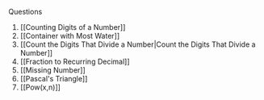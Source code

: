 Questions
1. [[Counting Digits of a Number]]
2. [[Container with Most Water]]
3. [[Count the Digits That Divide a Number|Count the Digits That Divide a Number]]
4. [[Fraction to Recurring Decimal]]
5. [[Missing Number]]
6. [[Pascal's Triangle]]
7. [[Pow(x,n)]]